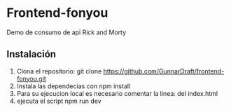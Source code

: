 # Frontend-fonyou

Demo de consumo de api Rick and Morty

## Instalación

1. Clona el repositorio:
   git clone https://github.com/GunnarDraft/frontend-fonyou.git
2. Instala las dependecias con npm install
3. Para su ejecucion local es necesario comentar la linea:     <base href="/frontend-fonyou/"/> del index.html
4. ejecuta el script npm run dev
